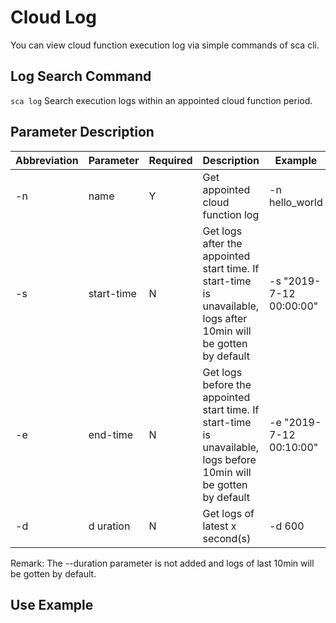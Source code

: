 # Cloud Log   
You can view cloud function execution log via simple commands of sca cli.

## Log Search Command

`sca log`   Search execution logs within an appointed cloud function period.

## Parameter Description

| Abbreviation | Parameter          | Required | Description                                                   | Example        |
| ---- | ------------- | ---- | ------------------------------------------------------ | ----------- |
| -n   | name | Y    | Get appointed cloud function log       | -n hello_world |
| -s  | start-time | N    | Get logs after the appointed start time. If start-time is unavailable, logs after 10min will be gotten by default    |-s "2019-7-12 00:00:00" |
| -e   | end-time | N    | Get logs before the appointed start time. If start-time is unavailable, logs before 10min will be gotten by default         | -e "2019-7-12 00:10:00" |
| -d   |d uration | N    | Get logs of latest x second(s)         | 	-d 600 |

Remark: The --duration parameter is not added and logs of last 10min will be gotten by default.

## Use Example
